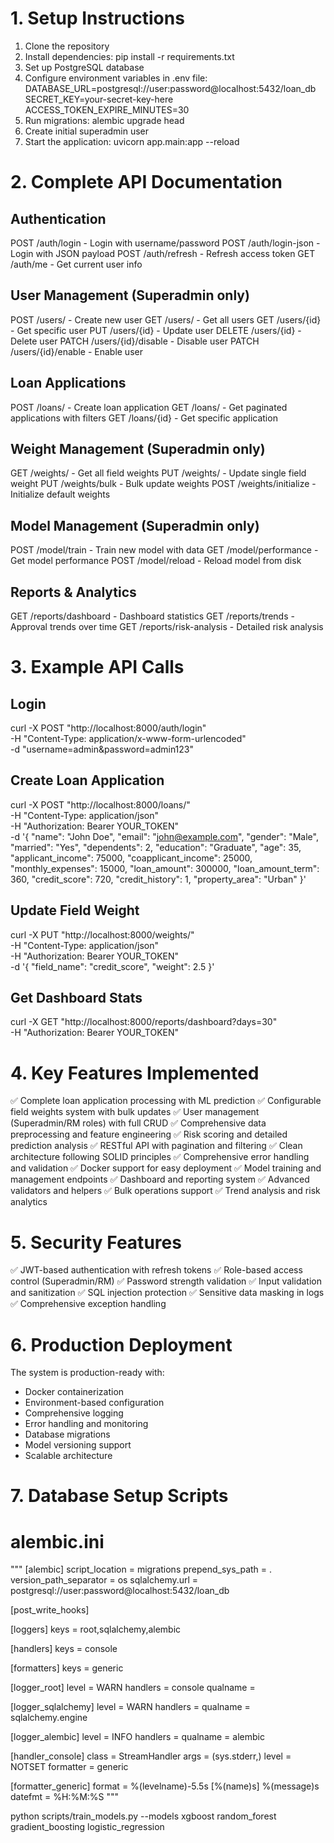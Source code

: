 # 1. Setup Instructions

1. Clone the repository
2. Install dependencies: pip install -r requirements.txt
3. Set up PostgreSQL database
4. Configure environment variables in .env file:
   DATABASE_URL=postgresql://user:password@localhost:5432/loan_db
   SECRET_KEY=your-secret-key-here
   ACCESS_TOKEN_EXPIRE_MINUTES=30
5. Run migrations: alembic upgrade head
6. Create initial superadmin user
7. Start the application: uvicorn app.main:app --reload

# 2. Complete API Documentation

## Authentication
POST /auth/login - Login with username/password
POST /auth/login-json - Login with JSON payload
POST /auth/refresh - Refresh access token
GET /auth/me - Get current user info

## User Management (Superadmin only)
POST /users/ - Create new user
GET /users/ - Get all users
GET /users/{id} - Get specific user
PUT /users/{id} - Update user
DELETE /users/{id} - Delete user
PATCH /users/{id}/disable - Disable user
PATCH /users/{id}/enable - Enable user

## Loan Applications
POST /loans/ - Create loan application
GET /loans/ - Get paginated applications with filters
GET /loans/{id} - Get specific application

## Weight Management (Superadmin only)
GET /weights/ - Get all field weights
PUT /weights/ - Update single field weight
PUT /weights/bulk - Bulk update weights
POST /weights/initialize - Initialize default weights

## Model Management (Superadmin only)
POST /model/train - Train new model with data
GET /model/performance - Get model performance
POST /model/reload - Reload model from disk

## Reports & Analytics
GET /reports/dashboard - Dashboard statistics
GET /reports/trends - Approval trends over time
GET /reports/risk-analysis - Detailed risk analysis

# 3. Example API Calls

## Login
curl -X POST "http://localhost:8000/auth/login" \
-H "Content-Type: application/x-www-form-urlencoded" \
-d "username=admin&password=admin123"

## Create Loan Application
curl -X POST "http://localhost:8000/loans/" \
-H "Content-Type: application/json" \
-H "Authorization: Bearer YOUR_TOKEN" \
-d '{
  "name": "John Doe",
  "email": "john@example.com",
  "gender": "Male",
  "married": "Yes",
  "dependents": 2,
  "education": "Graduate",
  "age": 35,
  "applicant_income": 75000,
  "coapplicant_income": 25000,
  "monthly_expenses": 15000,
  "loan_amount": 300000,
  "loan_amount_term": 360,
  "credit_score": 720,
  "credit_history": 1,
  "property_area": "Urban"
}'

## Update Field Weight
curl -X PUT "http://localhost:8000/weights/" \
-H "Content-Type: application/json" \
-H "Authorization: Bearer YOUR_TOKEN" \
-d '{
  "field_name": "credit_score",
  "weight": 2.5
}'

## Get Dashboard Stats
curl -X GET "http://localhost:8000/reports/dashboard?days=30" \
-H "Authorization: Bearer YOUR_TOKEN"

# 4. Key Features Implemented

✅ Complete loan application processing with ML prediction
✅ Configurable field weights system with bulk updates
✅ User management (Superadmin/RM roles) with full CRUD
✅ Comprehensive data preprocessing and feature engineering
✅ Risk scoring and detailed prediction analysis
✅ RESTful API with pagination and filtering
✅ Clean architecture following SOLID principles
✅ Comprehensive error handling and validation
✅ Docker support for easy deployment
✅ Model training and management endpoints
✅ Dashboard and reporting system
✅ Advanced validators and helpers
✅ Bulk operations support
✅ Trend analysis and risk analytics

# 5. Security Features

✅ JWT-based authentication with refresh tokens
✅ Role-based access control (Superadmin/RM)
✅ Password strength validation
✅ Input validation and sanitization
✅ SQL injection protection
✅ Sensitive data masking in logs
✅ Comprehensive exception handling

# 6. Production Deployment

The system is production-ready with:
- Docker containerization
- Environment-based configuration
- Comprehensive logging
- Error handling and monitoring
- Database migrations
- Model versioning support
- Scalable architecture

# 7. Database Setup Scripts

# alembic.ini
"""
[alembic]
script_location = migrations
prepend_sys_path = .
version_path_separator = os
sqlalchemy.url = postgresql://user:password@localhost:5432/loan_db

[post_write_hooks]

[loggers]
keys = root,sqlalchemy,alembic

[handlers]
keys = console

[formatters]
keys = generic

[logger_root]
level = WARN
handlers = console
qualname =

[logger_sqlalchemy]
level = WARN
handlers =
qualname = sqlalchemy.engine

[logger_alembic]
level = INFO
handlers =
qualname = alembic

[handler_console]
class = StreamHandler
args = (sys.stderr,)
level = NOTSET
formatter = generic

[formatter_generic]
format = %(levelname)-5.5s [%(name)s] %(message)s
datefmt = %H:%M:%S
"""


 python scripts/train_models.py --models xgboost random_forest gradient_boosting logistic_regression
